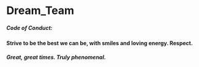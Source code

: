 # Dream_Team
##### Code of Conduct: 

#### Strive to be the best we can be, with smiles and loving energy. Respect. 

##### Great, great times. Truly phenomenal.
